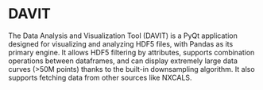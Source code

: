 # DAVIT

The Data Analysis and Visualization Tool (DAVIT) is a PyQt application designed for visualizing and analyzing HDF5 files, with Pandas as its primary engine. It allows HDF5 filtering by attributes, supports combination operations between dataframes, and can display extremely large data curves (>50M points) thanks to the built-in downsampling algorithm. It also supports fetching data from other sources like NXCALS.

